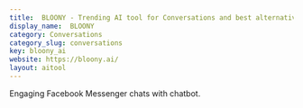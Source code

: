 ```yaml
---
title:  BLOONY - Trending AI tool for Conversations and best alternatives
display_name:  BLOONY
category: Conversations
category_slug: conversations
key: bloony_ai
website: https://bloony.ai/
layout: aitool
---
```


Engaging Facebook Messenger chats with chatbot.
